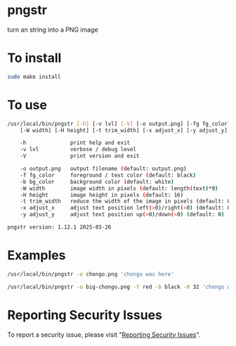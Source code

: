 # pngstr

turn an string into a PNG image


# To install

```sh
sudo make install
```


# To use

```sh
/usr/local/bin/pngstr [-h] [-v lvl] [-V] [-o output.png] [-fg fg_color] [-b bg_color]
	[-W width] [-H height] [-t trim_width] [-x adjust_x] [-y adjust_y] text

    -h              print help and exit
    -v lvl          verbose / debug level
    -V              print version and exit

    -o output.png   output filename (default: output.png)
    -f fg_color     foreground / text color (default: black)
    -b bg_color     background color (default: white)
    -W width        image width in pixels (default: length(text)*9)
    -H height       image height in pixels (default: 16)
    -t trim_width   reduce the width of the image in pixels (default: 0)
    -x adjust_x     adjust text position left(>0)/right(<0) (default: 0)
    -y adjust_y     adjust text position up(>0)/down(<0) (default: 0)

pngstr version: 1.12.1 2025-03-26
```


# Examples

```sh
/usr/local/bin/pngstr -o chongo.png 'chongo was here'
```

```sh
/usr/local/bin/pngstr -o big-chongo.png -f red -b black -H 32 'chongo was here'
```


# Reporting Security Issues

To report a security issue, please visit "[Reporting Security Issues](https://github.com/lcn2/pngstr/security/policy)".
